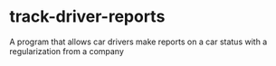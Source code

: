 # track-driver-reports
A program that allows car drivers make reports on a car status with a regularization from a company
